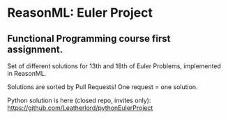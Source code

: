 # ReasonML: Euler Project
## Functional Programming course first assignment. 
Set of different solutions for 13th and 18th of Euler Problems, implemented in ReasonML.

Solutions are sorted by Pull Requests! One request = one solution.

Python solution is here (closed repo, invites only):
https://github.com/Leatherlord/pythonEulerProject
